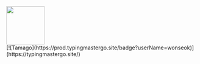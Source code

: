 <img src="http://mazassumnida.wtf/api/v2/generate_badge?boj=tkddls23)](https://solved.ac/tkddls23" width="100" height="100">

<br>
[![Tamago](https://prod.typingmastergo.site/badge?userName=wonseok)](https://typingmastergo.site/)
